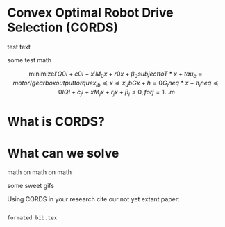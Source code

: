 # Convex Optimal Robot Drive Selection (CORDS)

test text 

some test math 

$$
    \text{minimize} I' Q0 I + c0 I + x' M_0 x + r0 x + \beta_0
   subject to 
         T*x + tau_c = motor/gearbox output torque 
            x_{lb} \preceq x \preceq {x_ub}
           G x + h = 0
           G_ineq*x + h_ineq \preceq 0
     I Q I + c_j I + x M_j x + r_j x + \beta_j \leq 0, for j = 1...m 
$$

# What is CORDS? 


# What can we solve 


math on math on math 

some sweet gifs 

Using CORDS in your research cite our not yet extant paper: 
```

formated bib.tex


```